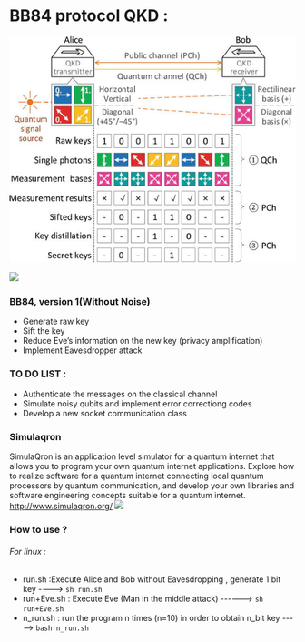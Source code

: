 # BB84 protocol QKD :

![](https://github.com/FerjaniMY/BB84_protocol_v1/blob/master/images/F1.png)

![](https://www.google.tn/url?sa=i&url=https%3A%2F%2Fpplware.sapo.pt%2Finformacao%2Finvestigadores-quebraram-a-criptografia-quantica-inquebravel%2F&psig=AOvVaw0R89n1zU_JGYePIMuomHcy&ust=1586459451373000&source=images&cd=vfe&ved=0CAIQjRxqFwoTCNDqsprE2egCFQAAAAAdAAAAABAI)
### BB84, version 1(Without Noise)
* Generate raw key 
* Sift the key 
* Reduce Eve’s information on the new key (privacy amplification)
* Implement Eavesdropper attack
### TO DO LIST :
* Authenticate the messages on the classical channel
* Simulate noisy qubits and implement error correctiong codes
* Develop a new socket communication class 

###  Simulaqron 
SimulaQron is an application level simulator for a quantum internet that allows you to program your own quantum internet applications. Explore how to realize software for a quantum internet connecting local quantum processors by quantum communication, and develop your own libraries and software engineering concepts suitable for a quantum internet.
http://www.simulaqron.org/
![](https://d3i71xaburhd42.cloudfront.net/59a22ddee5a38458cbbf624091629ab3467954d3/4-Figure2-1.png)
### How to use ?
###### For linux :

* run.sh :Execute Alice and Bob without Eavesdropping , generate 1 bit key ----> `sh run.sh`
* run+Eve.sh : Execute Eve (Man in the middle attack) ------> `sh run+Eve.sh`
* n_run.sh : run the program n times (n=10) in order to obtain n_bit key -----> `bash n_run.sh`



